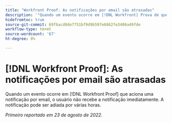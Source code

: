 ```yaml
---
title: "Workfront Proof: As notificações por email são atrasadas"
description: '"Quando um evento ocorre em [!DNL Workfront] Prova de que aciona uma notificação por email, o usuário não recebe a notificação imediatamente. A notificação pode ser adiada por várias horas.".'
hidefromtoc: true
source-git-commit: 69fbacd0de7751bf9d9b597e6862fe3406a49fde
workflow-type: tm+mt
source-wordcount: '67'
ht-degree: 0%

---
```



# [!DNL Workfront Proof]: As notificações por email são atrasadas

Quando um evento ocorre em [!DNL Workfront Proof] que aciona uma notificação por email, o usuário não recebe a notificação imediatamente. A notificação pode ser adiada por várias horas.

_Primeiro reportado em 23 de agosto de 2022._

